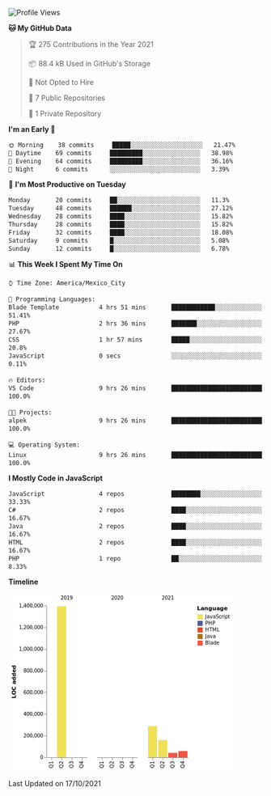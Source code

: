<!--START_SECTION:waka-->
![Profile Views](http://img.shields.io/badge/Profile%20Views-0-blue)

**🐱 My GitHub Data** 

> 🏆 275 Contributions in the Year 2021
 > 
> 📦 88.4 kB Used in GitHub's Storage 
 > 
> 🚫 Not Opted to Hire
 > 
> 📜 7 Public Repositories 
 > 
> 🔑 1 Private Repository 
 > 
**I'm an Early 🐤** 

```text
🌞 Morning    38 commits     █████░░░░░░░░░░░░░░░░░░░░   21.47% 
🌆 Daytime    69 commits     █████████░░░░░░░░░░░░░░░░   38.98% 
🌃 Evening    64 commits     █████████░░░░░░░░░░░░░░░░   36.16% 
🌙 Night      6 commits      ░░░░░░░░░░░░░░░░░░░░░░░░░   3.39%

```
📅 **I'm Most Productive on Tuesday** 

```text
Monday       20 commits     ██░░░░░░░░░░░░░░░░░░░░░░░   11.3% 
Tuesday      48 commits     ██████░░░░░░░░░░░░░░░░░░░   27.12% 
Wednesday    28 commits     ████░░░░░░░░░░░░░░░░░░░░░   15.82% 
Thursday     28 commits     ████░░░░░░░░░░░░░░░░░░░░░   15.82% 
Friday       32 commits     ████░░░░░░░░░░░░░░░░░░░░░   18.08% 
Saturday     9 commits      █░░░░░░░░░░░░░░░░░░░░░░░░   5.08% 
Sunday       12 commits     █░░░░░░░░░░░░░░░░░░░░░░░░   6.78%

```


📊 **This Week I Spent My Time On** 

```text
⌚︎ Time Zone: America/Mexico_City

💬 Programming Languages: 
Blade Template           4 hrs 51 mins       ████████████░░░░░░░░░░░░░   51.41% 
PHP                      2 hrs 36 mins       ███████░░░░░░░░░░░░░░░░░░   27.67% 
CSS                      1 hr 57 mins        █████░░░░░░░░░░░░░░░░░░░░   20.8% 
JavaScript               0 secs              ░░░░░░░░░░░░░░░░░░░░░░░░░   0.11%

🔥 Editors: 
VS Code                  9 hrs 26 mins       █████████████████████████   100.0%

🐱‍💻 Projects: 
alpek                    9 hrs 26 mins       █████████████████████████   100.0%

💻 Operating System: 
Linux                    9 hrs 26 mins       █████████████████████████   100.0%

```

**I Mostly Code in JavaScript** 

```text
JavaScript               4 repos             ████████░░░░░░░░░░░░░░░░░   33.33% 
C#                       2 repos             ████░░░░░░░░░░░░░░░░░░░░░   16.67% 
Java                     2 repos             ████░░░░░░░░░░░░░░░░░░░░░   16.67% 
HTML                     2 repos             ████░░░░░░░░░░░░░░░░░░░░░   16.67% 
PHP                      1 repo              ██░░░░░░░░░░░░░░░░░░░░░░░   8.33%

```


**Timeline**

![Chart not found](https://raw.githubusercontent.com/JorgeGinez/JorgeGinez/main/charts/bar_graph.png) 


 Last Updated on 17/10/2021
<!--END_SECTION:waka-->
